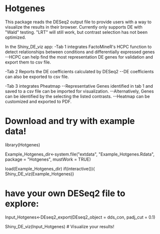 # Hotgenes
This package reads the DESeq2 output file to provide 
users with a way to visualize the results in their 
browser. Currently only supports DE with "Wald" testing. 
"LRT" will still work, but contrast selection has not been optimized. 

In the Shiny_DE_viz app:
-Tab 1 integrates FactoMineR's HCPC function to 
detect relationships between conditions and differentially expressed genes
--HCPC can help find the most representation DE genes for validation 
and export them to csv file.

-Tab 2 Reports the DE coefficients calculated by DESeq2
--DE coefficients can also be exported to csv file.

-Tab 3 integrates Pheatmap
--Representative Genes identified in tab 1 and saved to 
a csv file can be imported for visualization.
--Alternatively, Genes can be identified by the selecting the listed contrasts.
--Heatmap can be customized and exported to PDF.

# Download and try with example data!
library(Hotgenes)

Example_Hotgenes_dir<-system.file("extdata",
"Example_Hotgenes.Rdata",
package = "Hotgenes", mustWork = TRUE)

load(Example_Hotgenes_dir)
if(interactive()){
  Shiny_DE_viz(Example_Hotgenes)}

# have your own DESeq2 file to explore:
Input_Hotgenes<-DEseq2_export(DEseq2_object = dds_con,
  padj_cut = 0.1)
              
Shiny_DE_viz(Input_Hotgenes) # Visualize your results!
